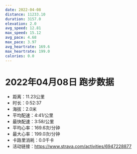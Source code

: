 ```yaml
---
date: 2022-04-08
distance: 11233.10
duration: 3157.0
elevation: 2.0
avg_speed: 12.81
max_speed: 15.12
avg_pace: 4.68
max_pace: 3.97
avg_heartrate: 169.6
max_heartrate: 199.0
calories: 0.0
---
```


# 2022年04月08日 跑步数据

- 距离：11.23公里
- 时长：0:52:37
- 海拔：2.0米
- 平均配速：4:41/公里
- 最快配速：3:58/公里
- 平均心率：169.6次/分钟
- 最大心率：199.0次/分钟
- 卡路里消耗：0.0千卡
- 活动链接：https://www.strava.com/activities/6947228877
